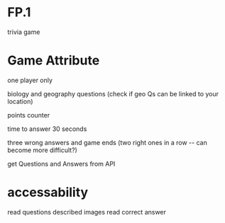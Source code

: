 # FP.1

trivia game

# Game Attribute

one player only 

biology and geography questions (check if geo Qs can be linked to your location)

points counter

time to answer 30 seconds

three wrong answers and game ends (two right ones in a row -- can become more difficult?)

get Questions and Answers from API



# accessability 

read questions
described images
read correct answer








